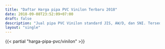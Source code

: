 ```yaml
---
title: "Daftar Harga pipa PVC Vinilon Terbaru 2018"
date: 2018-09-08T23:52:09+07:00
draft: false
description: "Jual pipa PVC Vinilon standard JIS, AW/D, dan SNI. Tersedia juga pipa HDPE dan PPR Vinilon. Hubungi sales kami untuk pemesanan."
layout: "single"
---
```


{{< partial "harga-pipa-pvc/vinilon" >}}